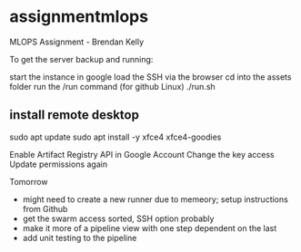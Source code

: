 # assignmentmlops
MLOPS Assignment - Brendan Kelly

To get the server backup and running:

start the instance in google
load the SSH via the browser
cd into the assets folder
run the /run command (for github Linux) ./run.sh


install remote desktop
-------------------------
sudo apt update
sudo apt install -y xfce4 xfce4-goodies

Enable Artifact Registry API in Google Account
Change the key access
Update permissions again 



Tomorrow
- might need to create a new runner due to memeory; setup instructions from Github 
- get the swarm access sorted, SSH option probably 
- make it more of a pipeline view with one step dependent on the last
- add unit testing to the pipeline
 